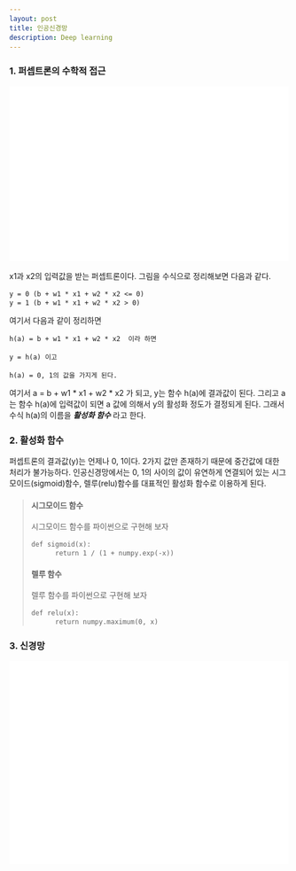 ```yaml
---
layout: post  
title: 인공신경망  
description: Deep learning  
---
```


### 1. 퍼셉트론의 수학적 접근

![사진](/assets/images/deep_learning/2018-10-07/ch03.png)

x1과 x2의 입력값을 받는 퍼셉트론이다. 그림을 수식으로 정리해보면
다음과 같다.
~~~
y = 0 (b + w1 * x1 + w2 * x2 <= 0)
y = 1 (b + w1 * x1 + w2 * x2 > 0)
~~~

여기서 다음과 같이 정리하면

~~~
h(a) = b + w1 * x1 + w2 * x2  이라 하면

y = h(a) 이고

h(a) = 0, 1의 값을 가지게 된다.
~~~

여기서 a = b + w1 * x1 + w2 * x2 가 되고, y는 함수 h(a)에 결과값이 된다.
그리고 a는 함수 h(a)에 입력값이 되면 a 값에 의해서 y의 활성화 정도가 결정되게 된다.
그래서 수식 h(a)의 이름을 ***활성화 함수*** 라고 한다.

### 2. 활성화 함수
퍼셉트론의 결과값(y)는 언제나 0, 1이다. 2가지 값만 존재하기 때문에 중간값에
대한 처리가 불가능하다. 인공신경망에서는 0, 1의 사이의 값이 유연하게 연결되어 있는
시그모이드(sigmoid)함수, 렐루(relu)함수를 대표적인 활성화 함수로 이용하게 된다.


>#### 시그모이드 함수
> 시그모이드 함수를 파이썬으로 구현해 보자
> ~~~
> def sigmoid(x):
>       return 1 / (1 + numpy.exp(-x))
> ~~~
>
>#### 렐루 함수
> 렐루 함수를 파이썬으로 구현해 보자
> ~~~
> def relu(x):
>       return numpy.maximum(0, x)
> ~~~


### 3. 신경망
![신경망](/assets/images/deep_learning/2018-10-12/multiNeuron.png)
